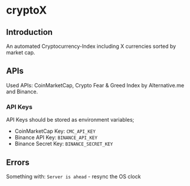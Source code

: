 # cryptoX
## Introduction
An automated Cryptocurrency-Index including X currencies sorted by market cap.
## APIs
Used APIs: CoinMarketCap, Crypto Fear & Greed Index by Alternative.me and Binance.
### API Keys
API Keys should be stored as environment variables;
- CoinMarketCap Key: `CMC_API_KEY`
- Binance API Key: `BINANCE_API_KEY` 
- Binance Secret Key: `BINANCE_SECRET_KEY`
## Errors
Something with: `Server is ahead` - resync the OS clock